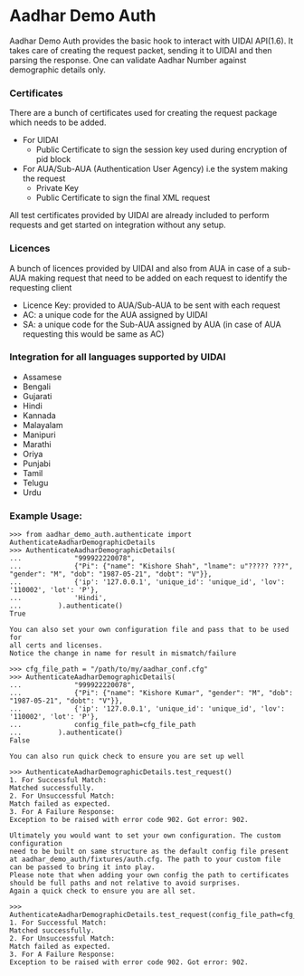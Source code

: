 Aadhar Demo Auth
===========

Aadhar Demo Auth provides the basic hook to interact with UIDAI API(1.6). It takes care of creating the request packet,
sending it to UIDAI and then parsing the response.
One can validate Aadhar Number against demographic details only.

### Certificates
There are a bunch of certificates used for creating the request package which needs to be added.
+ For UIDAI
  + Public Certificate to sign the session key used during encryption of pid block
+ For AUA/Sub-AUA (Authentication User Agency) i.e the system making the request
  + Private Key
  + Public Certificate
    to sign the final XML request

All test certificates provided by UIDAI are already included to perform requests and get started on integration without
any setup.

### Licences
A bunch of licences provided by UIDAI and also from AUA in case of a sub-AUA making request
that need to be added on each request to identify the requesting client
+ Licence Key: provided to AUA/Sub-AUA to be sent with each request
+ AC: a unique code for the AUA assigned by UIDAI
+ SA: a unique code for the Sub-AUA assigned by AUA (in case of AUA requesting this would be same as AC)

### Integration for all languages supported by UIDAI
+ Assamese
+ Bengali
+ Gujarati
+ Hindi
+ Kannada
+ Malayalam
+ Manipuri
+ Marathi
+ Oriya
+ Punjabi
+ Tamil
+ Telugu
+ Urdu

### Example Usage:

    >>> from aadhar_demo_auth.authenticate import AuthenticateAadharDemographicDetails
    >>> AuthenticateAadharDemographicDetails(
    ...             "999922220078",
    ...             {"Pi": {"name": "Kishore Shah", "lname": u"????? ???", "gender": "M", "dob": "1987-05-21", "dobt": "V"}},
    ...             {'ip': '127.0.0.1', 'unique_id': 'unique_id', 'lov': '110002', 'lot': 'P'},
    ...             'Hindi',
    ...         ).authenticate()
    True

    You can also set your own configuration file and pass that to be used for
    all certs and licenses.
    Notice the change in name for result in mismatch/failure

    >>> cfg_file_path = "/path/to/my/aadhar_conf.cfg"
    >>> AuthenticateAadharDemographicDetails(
    ...             "999922220078",
    ...             {"Pi": {"name": "Kishore Kumar", "gender": "M", "dob": "1987-05-21", "dobt": "V"}},
    ...             {'ip': '127.0.0.1', 'unique_id': 'unique_id', 'lov': '110002', 'lot': 'P'},
    ...             config_file_path=cfg_file_path
    ...         ).authenticate()
    False

    You can also run quick check to ensure you are set up well

    >>> AuthenticateAadharDemographicDetails.test_request()
    1. For Successful Match:
    Matched successfully.
    2. For Unsuccessful Match:
    Match failed as expected.
    3. For A Failure Response:
    Exception to be raised with error code 902. Got error: 902.

    Ultimately you would want to set your own configuration. The custom configuration
    need to be built on same structure as the default config file present
    at aadhar_demo_auth/fixtures/auth.cfg. The path to your custom file can be passed to bring it into play.
    Please note that when adding your own config the path to certificates should be full paths and not relative to avoid surprises.
    Again a quick check to ensure you are all set.

    >>> AuthenticateAadharDemographicDetails.test_request(config_file_path=cfg_file_path)
    1. For Successful Match:
    Matched successfully.
    2. For Unsuccessful Match:
    Match failed as expected.
    3. For A Failure Response:
    Exception to be raised with error code 902. Got error: 902.
